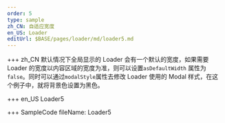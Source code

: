 ```yaml
---
order: 5
type: sample
zh_CN: 自适应宽度
en_US: Loader
editUrl: $BASE/pages/loader/md/loader5.md
---
```


+++ zh_CN
默认情况下全局显示的 Loader 会有一个默认的宽度，如果需要 Loader 的宽度以内容区域的宽度为准，则可以设置<Code>asDefaultWidth</Code>
属性为<Code>false</Code>。同时可以通过<Code>modalStyle</Code>属性去修改 Loader 使用的 Modal 样式，在这个例子中，就将背景色设置为黑色。

+++ en_US
Loader5

+++ SampleCode
fileName: Loader5
